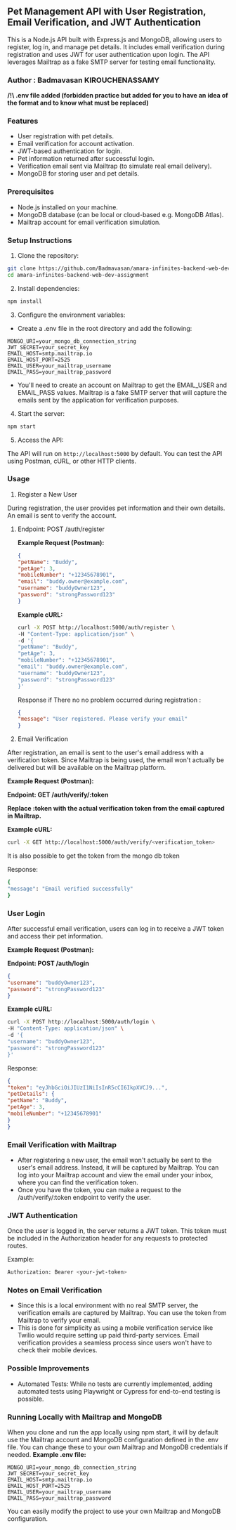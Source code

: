 ## Pet Management API with User Registration, Email Verification, and JWT Authentication

This is a Node.js API built with Express.js and MongoDB, allowing users to register, log in, and manage pet details. It includes email verification during registration and uses JWT for user authentication upon login. The API leverages Mailtrap as a fake SMTP server for testing email functionality.

### Author : Badmavasan KIROUCHENASSAMY 

**/!\ .env file added (forbidden practice but added for you to have an idea of the format and to know what must be replaced)**

### Features
- User registration with pet details.
- Email verification for account activation.
- JWT-based authentication for login.
- Pet information returned after successful login.
- Verification email sent via Mailtrap (to simulate real email delivery).
- MongoDB for storing user and pet details.

### Prerequisites
- Node.js installed on your machine.
- MongoDB database (can be local or cloud-based e.g. MongoDB Atlas).
- Mailtrap account for email verification simulation.

### Setup Instructions

1. Clone the repository:
```bash 
git clone https://github.com/Badmavasan/amara-infinites-backend-web-dev-assignment.git
cd amara-infinites-backend-web-dev-assignment
```

2. Install dependencies:

```bash
npm install
```

3. Configure the environment variables:

- Create a .env file in the root directory and add the following:

```
MONGO_URI=your_mongo_db_connection_string
JWT_SECRET=your_secret_key
EMAIL_HOST=smtp.mailtrap.io
EMAIL_HOST_PORT=2525
EMAIL_USER=your_mailtrap_username
EMAIL_PASS=your_mailtrap_password
```
- You'll need to create an account on Mailtrap to get the EMAIL_USER and EMAIL_PASS values. Mailtrap is a fake SMTP server that will capture the emails sent by the application for verification purposes.

4. Start the server:

```bash
npm start
```

5. Access the API:

The API will run on `http://localhost:5000` by default. You can test the API using Postman, cURL, or other HTTP clients.

### Usage

1. Register a New User

During registration, the user provides pet information and their own details. An email is sent to verify the account.

1. Endpoint: POST /auth/register 

    **Example Request (Postman):**

    ```json 
    {
    "petName": "Buddy",
    "petAge": 3,
    "mobileNumber": "+12345678901",
    "email": "buddy.owner@example.com",
    "username": "buddyOwner123",
    "password": "strongPassword123"
    }
    ```
    
    **Example cURL:**

    ```bash 
    curl -X POST http://localhost:5000/auth/register \
    -H "Content-Type: application/json" \
    -d '{
    "petName": "Buddy",
    "petAge": 3,
    "mobileNumber": "+12345678901",
    "email": "buddy.owner@example.com",
    "username": "buddyOwner123",
    "password": "strongPassword123"
    }'
    ```

    Response if There no no problem occurred during registration :

    ```json
    {
    "message": "User registered. Please verify your email"
    }
    ```

2. Email Verification

After registration, an email is sent to the user's email address with a verification token. Since Mailtrap is being used, the email won't actually be delivered but will be available on the Mailtrap platform.

**Example Request (Postman):**

**Endpoint: GET /auth/verify/:token**

**Replace :token with the actual verification token from the email captured in Mailtrap.**
     
**Example cURL:**

```bash
curl -X GET http://localhost:5000/auth/verify/<verification_token>
```

It is also possible to get the token from the mongo db token

Response:

```bash
{
"message": "Email verified successfully"
}
```

### User Login

After successful email verification, users can log in to receive a JWT token and access their pet information.

**Example Request (Postman):**

**Endpoint: POST /auth/login**

```json
{
"username": "buddyOwner123",
"password": "strongPassword123"
}
```

**Example cURL:**

```bash
curl -X POST http://localhost:5000/auth/login \
-H "Content-Type: application/json" \
-d '{
"username": "buddyOwner123",
"password": "strongPassword123"
}'
```


Response:

```json
{
"token": "eyJhbGciOiJIUzI1NiIsInR5cCI6IkpXVCJ9...",
"petDetails": {
"petName": "Buddy",
"petAge": 3,
"mobileNumber": "+12345678901"
}
}
```

### Email Verification with Mailtrap
- After registering a new user, the email won't actually be sent to the user's email address. Instead, it will be captured by Mailtrap. You can log into your Mailtrap account and view the email under your inbox, where you can find the verification token.
- Once you have the token, you can make a request to the /auth/verify/:token endpoint to verify the user.

### JWT Authentication

Once the user is logged in, the server returns a JWT token. This token must be included in the Authorization header for any requests to protected routes.

Example:

```bash
Authorization: Bearer <your-jwt-token>
```

### Notes on Email Verification

- Since this is a local environment with no real SMTP server, the verification emails are captured by Mailtrap. You can use the token from Mailtrap to verify your email.
- This is done for simplicity as using a mobile verification service like Twilio would require setting up paid third-party services. Email verification provides a seamless process since users won't have to check their mobile devices.

### Possible Improvements

- Automated Tests: While no tests are currently implemented, adding automated tests using Playwright or Cypress for end-to-end testing is possible.
### Running Locally with Mailtrap and MongoDB

When you clone and run the app locally using npm start, it will by default use the Mailtrap account and MongoDB configuration defined in the .env file. You can change these to your own Mailtrap and MongoDB credentials if needed.
**Example .env file:**

```
MONGO_URI=your_mongo_db_connection_string
JWT_SECRET=your_secret_key
EMAIL_HOST=smtp.mailtrap.io
EMAIL_HOST_PORT=2525
EMAIL_USER=your_mailtrap_username
EMAIL_PASS=your_mailtrap_password
```

You can easily modify the project to use your own Mailtrap and MongoDB configuration.
